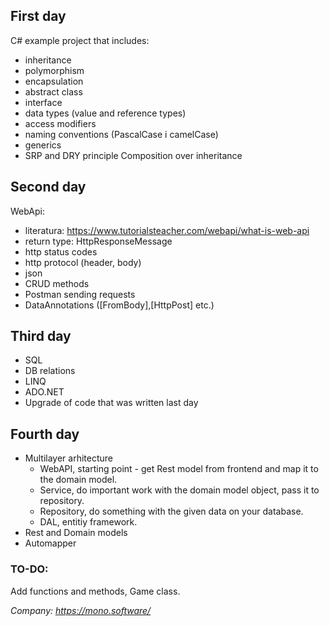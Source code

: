 ## First day
C# example project that includes:
* inheritance
* polymorphism
* encapsulation
* abstract class
* interface
* data types (value and reference types)
* access modifiers
* naming conventions (PascalCase i camelCase)
* generics
* SRP and DRY principle
Composition over inheritance
## Second day
WebApi:
* literatura: https://www.tutorialsteacher.com/webapi/what-is-web-api
* return type: HttpResponseMessage
* http status codes
* http protocol (header, body)
* json
* CRUD methods
* Postman sending requests
* DataAnnotations ([FromBody],[HttpPost] etc.)
## Third day
* SQL
* DB relations
* LINQ
* ADO.NET
* Upgrade of code that was written last day
## Fourth day
* Multilayer arhitecture
  * WebAPI, starting point - get Rest model from frontend and map it to the domain model.
  * Service, do important work with the domain model object, pass it to repository.
  * Repository, do something with the given data on your database.
  * DAL, entitiy framework.
* Rest and Domain models
* Automapper
### TO-DO: 
Add functions and methods,
Game class.

*Company: https://mono.software/*

